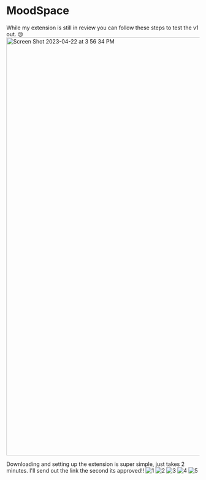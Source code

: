 # MoodSpace

While my extension is still in review you can follow these steps to test the v1 out. 😢
<img width="1091" alt="Screen Shot 2023-04-22 at 3 56 34 PM" src="https://user-images.githubusercontent.com/63084147/233804018-43c9bee4-2dd2-4a9e-9934-9825962ace3c.png">

Downloading and setting up the extension is super simple, just takes 2 minutes. 
I'll send out the link the second its approved!!
![1](https://user-images.githubusercontent.com/63084147/233804026-7ea3b6c1-2067-47b8-b099-da26f0339674.png)
![2](https://user-images.githubusercontent.com/63084147/233804028-dc466588-55ab-42cd-8cd6-a3014d2f3934.png)
![3](https://user-images.githubusercontent.com/63084147/233804030-27476696-50cd-4458-9d87-5f7980704270.png)
![4](https://user-images.githubusercontent.com/63084147/233804032-d9a71539-e2eb-4a80-a6f8-44f281a835bd.png)
![5](https://user-images.githubusercontent.com/63084147/233804033-82023aea-e055-4c1d-8682-4767a219bc07.png)
